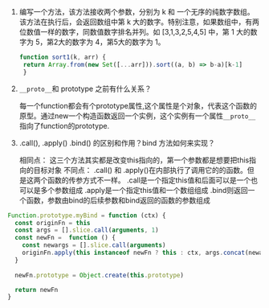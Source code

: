 1. 编写一个方法，该方法接收两个参数，分别为 k 和 一个无序的纯数字数组。该方法在执行后，会返回数组中第 k 大的数字。特别注意，如果数组中，有两位数值一样的数字，同数值数字排名并列。如 [3,1,3,2,5,4,5] 中，第 1 大的数字为 5，第2大的数字为 4，第5大的数字为 1。

   ```js
   function sort1(k, arr) {
    return Array.from(new Set([...arr])).sort((a, b) => b-a)[k-1]
    }
   ```
   
2. `__proto__`和 prototype 之前有什么关系？

   每一个function都会有个prototype属性,这个属性是个对象，代表这个函数的原型。通过new一个构造函数返回一个实例，这个实例有一个属性`__proto__`指向了function的prototype.

3. .call(), .apply() .bind() 的区别和作用？bind 方法如何来实现？

   相同点：
   这三个方法其实都是改变this指向的，第一个参数都是想要把this指向的目标对象
   不同点：
   .call() 和 .apply()在内部执行了调用它的的函数。但是这两个函数的传参方式不一样。
     .call是一个指定this值和后面可以是一个也可以是多个参数组成
     .apply是一个指定this值和一个数组组成
   .bind则返回一个函数，参数由bind的后续参数和bind返回的函数的参数组成

```js
Function.prototype.myBind = function (ctx) {
  const originFn = this
  const args = [].slice.call(arguments, 1)
  const newFn =  function () {
    const newargs = [].slice.call(arguments)
    originFn.apply(this instanceof newFn ? this : ctx, args.concat(newargs))
  }
  
  newFn.prototype = Object.create(this.prototype)

  return newFn
}
```



